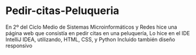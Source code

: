 # Pedir-citas-Peluqueria
En 2º del Ciclo Medio de Sistemas Microinformáticos y Redes hice una página web que consistía en pedir citas en una peluquería, Lo hice en el IDE IntelliJ IDEA, utilizando, HTML, CSS, y Python
Incluido también diseño responsivo
